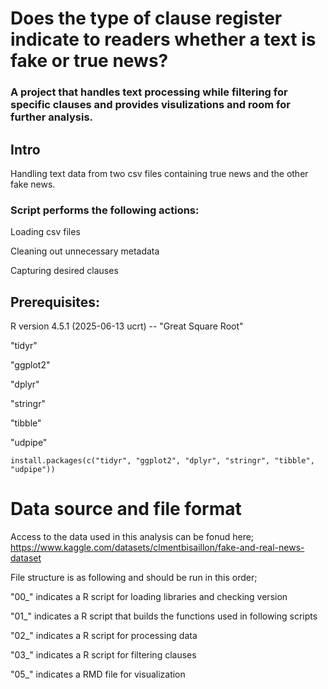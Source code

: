# Does the type of clause register indicate to readers whether a text is fake or true news?


### A project that handles text processing while filtering for specific clauses and provides visulizations and room for further analysis.

## Intro

Handling text data from two csv files containing true news and the other fake news.

### Script performs the following actions:

Loading csv files

Cleaning out unnecessary metadata

Capturing desired clauses

## Prerequisites:

R version 4.5.1 (2025-06-13 ucrt) -- "Great Square Root"

"tidyr"

"ggplot2"

"dplyr"

"stringr"

"tibble"

"udpipe"

```{r}
install.packages(c("tidyr", "ggplot2", "dplyr", "stringr", "tibble", "udpipe"))
```

# Data source and file format

Access to the data used in this analysis can be fonud here;
https://www.kaggle.com/datasets/clmentbisaillon/fake-and-real-news-dataset 

File structure is as following and should be run in this order;

"00_" indicates a R script for loading libraries and checking version

"01_" indicates a R script that builds the functions used in following scripts

"02_" indicates a R script for processing data

"03_" indicates a R script for filtering clauses

"05_" indicates a RMD file for visualization 

